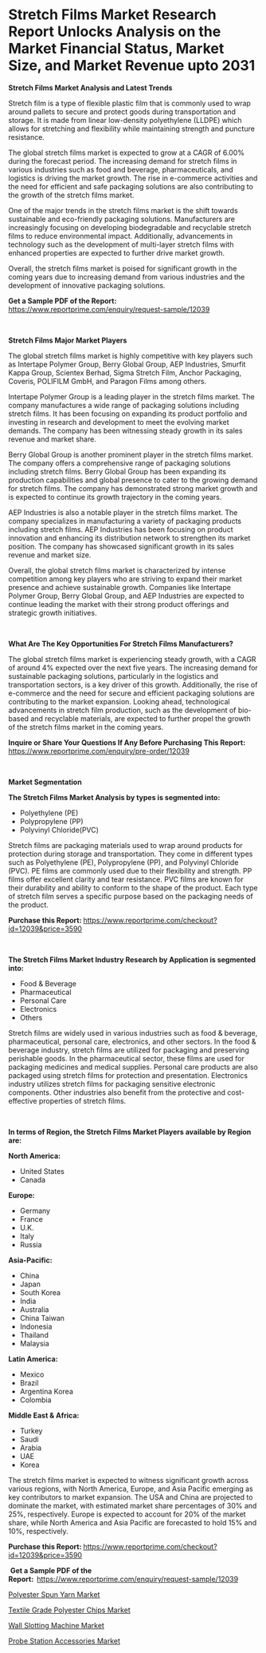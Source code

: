 <p><h1>Stretch Films Market Research Report Unlocks Analysis on the Market Financial Status, Market Size, and Market Revenue upto 2031</h1></p><p><strong>Stretch Films Market Analysis and Latest Trends</strong></p>
<p><p>Stretch film is a type of flexible plastic film that is commonly used to wrap around pallets to secure and protect goods during transportation and storage. It is made from linear low-density polyethylene (LLDPE) which allows for stretching and flexibility while maintaining strength and puncture resistance.</p><p>The global stretch films market is expected to grow at a CAGR of 6.00% during the forecast period. The increasing demand for stretch films in various industries such as food and beverage, pharmaceuticals, and logistics is driving the market growth. The rise in e-commerce activities and the need for efficient and safe packaging solutions are also contributing to the growth of the stretch films market.</p><p>One of the major trends in the stretch films market is the shift towards sustainable and eco-friendly packaging solutions. Manufacturers are increasingly focusing on developing biodegradable and recyclable stretch films to reduce environmental impact. Additionally, advancements in technology such as the development of multi-layer stretch films with enhanced properties are expected to further drive market growth.</p><p>Overall, the stretch films market is poised for significant growth in the coming years due to increasing demand from various industries and the development of innovative packaging solutions.</p></p>
<p><strong>Get a Sample PDF of the Report:&nbsp;</strong> <a href="https://www.reportprime.com/enquiry/request-sample/12039">https://www.reportprime.com/enquiry/request-sample/12039</a></p>
<p>&nbsp;</p>
<p><strong>Stretch Films Major Market Players</strong></p>
<p><p>The global stretch films market is highly competitive with key players such as Intertape Polymer Group, Berry Global Group, AEP Industries, Smurfit Kappa Group, Scientex Berhad, Sigma Stretch Film, Anchor Packaging, Coveris, POLIFILM GmbH, and Paragon Films among others.</p><p>Intertape Polymer Group is a leading player in the stretch films market. The company manufactures a wide range of packaging solutions including stretch films. It has been focusing on expanding its product portfolio and investing in research and development to meet the evolving market demands. The company has been witnessing steady growth in its sales revenue and market share.</p><p>Berry Global Group is another prominent player in the stretch films market. The company offers a comprehensive range of packaging solutions including stretch films. Berry Global Group has been expanding its production capabilities and global presence to cater to the growing demand for stretch films. The company has demonstrated strong market growth and is expected to continue its growth trajectory in the coming years.</p><p>AEP Industries is also a notable player in the stretch films market. The company specializes in manufacturing a variety of packaging products including stretch films. AEP Industries has been focusing on product innovation and enhancing its distribution network to strengthen its market position. The company has showcased significant growth in its sales revenue and market size.</p><p>Overall, the global stretch films market is characterized by intense competition among key players who are striving to expand their market presence and achieve sustainable growth. Companies like Intertape Polymer Group, Berry Global Group, and AEP Industries are expected to continue leading the market with their strong product offerings and strategic growth initiatives.</p></p>
<p>&nbsp;</p>
<p><strong>What Are The Key Opportunities For Stretch Films Manufacturers?</strong></p>
<p><p>The global stretch films market is experiencing steady growth, with a CAGR of around 4% expected over the next five years. The increasing demand for sustainable packaging solutions, particularly in the logistics and transportation sectors, is a key driver of this growth. Additionally, the rise of e-commerce and the need for secure and efficient packaging solutions are contributing to the market expansion. Looking ahead, technological advancements in stretch film production, such as the development of bio-based and recyclable materials, are expected to further propel the growth of the stretch films market in the coming years.</p></p>
<p><strong>Inquire or Share Your Questions If Any Before Purchasing This Report:</strong> <a href="https://www.reportprime.com/enquiry/pre-order/12039">https://www.reportprime.com/enquiry/pre-order/12039</a></p>
<p>&nbsp;</p>
<p><strong>Market Segmentation</strong></p>
<p><strong>The Stretch Films Market Analysis by types is segmented into:</strong></p>
<p><ul><li>Polyethylene (PE)</li><li>Polypropylene (PP)</li><li>Polyvinyl Chloride(PVC)</li></ul></p>
<p><p>Stretch films are packaging materials used to wrap around products for protection during storage and transportation. They come in different types such as Polyethylene (PE), Polypropylene (PP), and Polyvinyl Chloride (PVC). PE films are commonly used due to their flexibility and strength. PP films offer excellent clarity and tear resistance. PVC films are known for their durability and ability to conform to the shape of the product. Each type of stretch film serves a specific purpose based on the packaging needs of the product.</p></p>
<p><strong>Purchase this Report:&nbsp;</strong><a href="https://www.reportprime.com/checkout?id=12039&price=3590">https://www.reportprime.com/checkout?id=12039&price=3590</a></p>
<p>&nbsp;</p>
<p><strong>The Stretch Films Market Industry Research by Application is segmented into:</strong></p>
<p><ul><li>Food & Beverage</li><li>Pharmaceutical</li><li>Personal Care</li><li>Electronics</li><li>Others</li></ul></p>
<p><p>Stretch films are widely used in various industries such as food & beverage, pharmaceutical, personal care, electronics, and other sectors. In the food & beverage industry, stretch films are utilized for packaging and preserving perishable goods. In the pharmaceutical sector, these films are used for packaging medicines and medical supplies. Personal care products are also packaged using stretch films for protection and presentation. Electronics industry utilizes stretch films for packaging sensitive electronic components. Other industries also benefit from the protective and cost-effective properties of stretch films.</p></p>
<p>&nbsp;</p>
<p><strong>In terms of Region, the Stretch Films Market Players available by Region are:</strong></p>
<p>
    <p> <strong> North America: </strong>
        <ul>
            <li>United States</li>
            <li>Canada</li>
        </ul>
        </p> 
    <p> <strong> Europe: </strong>
        <ul>
            <li>Germany</li>
            <li>France</li>
            <li>U.K.</li>
            <li>Italy</li>
            <li>Russia</li>
        </ul>
        </p> 
    <p> <strong> Asia-Pacific: </strong>
        <ul>
            <li>China</li>
            <li>Japan</li>
            <li>South Korea</li>
            <li>India</li>
            <li>Australia</li>
            <li>China Taiwan</li>
            <li>Indonesia</li>
            <li>Thailand</li>
            <li>Malaysia</li>
        </ul>
        </p> 
    <p> <strong> Latin America: </strong>
        <ul>
            <li>Mexico</li>
            <li>Brazil</li>
            <li>Argentina Korea</li>
            <li>Colombia</li>
        </ul>
        </p> 
    <p> <strong> Middle East & Africa: </strong>
        <ul>
            <li>Turkey</li>
            <li>Saudi</li>
            <li>Arabia</li>
            <li>UAE</li>
            <li>Korea</li>
        </ul>
    </p>
    </p>
<p><p>The stretch films market is expected to witness significant growth across various regions, with North America, Europe, and Asia Pacific emerging as key contributors to market expansion. The USA and China are projected to dominate the market, with estimated market share percentages of 30% and 25%, respectively. Europe is expected to account for 20% of the market share, while North America and Asia Pacific are forecasted to hold 15% and 10%, respectively.</p></p>
<p><strong>Purchase this Report: </strong><a href="https://www.reportprime.com/checkout?id=12039&price=3590">https://www.reportprime.com/checkout?id=12039&price=3590</a></p>
<p>&nbsp;<strong>Get a Sample PDF of the Report:&nbsp;&nbsp;</strong><a href="https://www.reportprime.com/enquiry/request-sample/12039">https://www.reportprime.com/enquiry/request-sample/12039</a></p>
<p><strong></strong></p>
<p><p><a href="https://view.publitas.com/reportprime-1/polyester-spun-yarn-market-size-furnishes-valuable-information-encompassing-market-share-market-trends-and-projections-spanning-from-2023-to-2030/">Polyester Spun Yarn Market</a></p><p><a href="https://view.publitas.com/reportprime-1/textile-grade-polyester-chips-market-provides-detailed-segmentation-of-this-market-based-on-type-application-and-region-and-forecast-for-the-period-from-2023-2030/">Textile Grade Polyester Chips Market</a></p><p><a href="https://circular-yam-9b9.notion.site/Wall-Slotting-Machine-Market-Dynamics-2024-2031-Also-about-Its-Market-Trends-Projections-and-Oppo-4133a35720c54cada298d930f4213ae1">Wall Slotting Machine Market</a></p><p><a href="https://view.publitas.com/reportprime-1/probe-station-accessories-market-size-market-trends-and-growth-outlook-forecasted-for-period-from-2023-to-2030/">Probe Station Accessories Market</a></p></p>